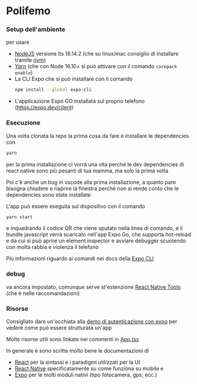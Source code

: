 # Polifemo

### Setup dell'ambiente
per usare 
- [NodeJS](http://nodejs.org/) versione lts 16.14.2 (che su linux/mac consiglio di installare 
tramite [nvm](https://github.com/nvm-sh/nvm))
- [Yarn](https://yarnpkg.com) (che con Node 16.10+ si può attivare con il comando ```corepack enable```)
- La CLI Expo che si può installare con il comando 
    ```sh
    npm install --global expo-cli
    ```
- L'applicazione Expo GO installata sul proprio telefono (https://expo.dev/client)

### Esecuzione
Una volta clonata la repo la prima cosa da fare è installare le dependencies con
```sh
yarn
```
per la prima installazione ci vorrà una vita perché le dev dependencies di react native sono più
pesanti di tua mamma, ma solo la prima volta

Poi c'è anche un bug in vscode alla prima installazione, a quanto pare bisogna chiudere e riaprire 
la finestra perché non si rende conto che le dependencies sono state installate

L'app può essere eseguita sul dispositivo con il comando
```sh
yarn start
```
e inquadrando il codice QR che viene sputato nella linea di comando, e il bundle javascript verrà
scaricato nell'app Expo Go, che supporta hot-reload e da cui si può aprire un element inspector e
avviare debugger scuotendo con molta rabbia e violenza il telefono

Più informazioni riguardo ai comandi nei docs della [Expo CLI](https://docs.expo.dev/workflow/expo-cli/)

### debug
va ancora impostato, comunque serve st'estenzione [React Native Tools](https://marketplace.visualstudio.com/items?itemName=msjsdiag.vscode-react-native)
(che è nelle raccomandazioni)

### Risorse
Consigliato dare un'occhiata alla [demo di autenticazione con expo](https://github.com/toto04/poliauth-expo-demo)
per vedere come può essere strutturata un'app

Molte risorse utili sono linkate nei commenti in [App.tsx](App.tsx)

In generale è sono scritte molto bene le documentazioni di 
- [React](https://it.reactjs.org/docs/getting-started.html)
per la sintassi e i paradigmi utilizzati per la UI
- [React Native](https://reactnative.dev/docs/getting-started)
specificatamente su come funziona su mobile e
- [Expo](https://docs.expo.dev) per le molti moduli nativi
(tipo fotocamera, gps, ecc.)
